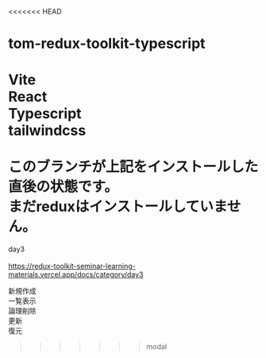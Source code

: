 <<<<<<< HEAD
# tom-redux-toolkit-typescript

Vite<br>
React<br>
Typescript<br>
tailwindcss<br>
<br>
このブランチが上記をインストールした直後の状態です。<br>
まだreduxはインストールしていません。
=======
day3<br>
<br>
https://redux-toolkit-seminar-learning-materials.vercel.app/docs/category/day3<br>

新規作成<br>
一覧表示<br>
論理削除<br>
更新<br>
復元<br>


>>>>>>> modal
